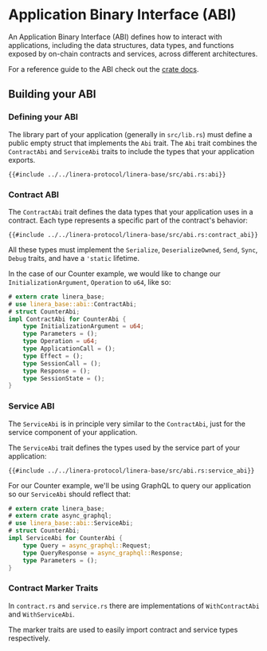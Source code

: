 # Application Binary Interface (ABI)

An Application Binary Interface (ABI) defines how to interact with applications, including the data
structures, data types, and functions exposed by on-chain contracts and services,
across different architectures.

For a reference guide to the ABI check out the [crate docs](TODO).

## Building your ABI

### Defining your ABI

The library part of your application (generally in `src/lib.rs`) must define a public
empty struct that implements the `Abi` trait. The `Abi` trait combines the `ContractAbi`
and `ServiceAbi` traits to include the types that your application exports.

```rust,ignore
{{#include ../../linera-protocol/linera-base/src/abi.rs:abi}}
```

### Contract ABI

The `ContractAbi` trait defines the data types that your application uses in a
contract. Each type represents a specific part of the contract's behavior:

```rust,ignore
{{#include ../../linera-protocol/linera-base/src/abi.rs:contract_abi}}
```

All these types must implement the `Serialize`, `DeserializeOwned`, `Send`, `Sync`,
`Debug` traits, and have a `'static` lifetime.

In the case of our Counter example, we would like to change our `InitializationArgument`, `Operation` to `u64`, like so:

```rust
# extern crate linera_base;
# use linera_base::abi::ContractAbi;
# struct CounterAbi;
impl ContractAbi for CounterAbi {
    type InitializationArgument = u64;
    type Parameters = ();
    type Operation = u64;
    type ApplicationCall = ();
    type Effect = ();
    type SessionCall = ();
    type Response = ();
    type SessionState = ();
}
```

### Service ABI

The `ServiceAbi` is in principle very similar to the `ContractAbi`, just for the service
component of your application.

The `ServiceAbi` trait defines the types used by the service part of your application:

```rust,ignore
{{#include ../../linera-protocol/linera-base/src/abi.rs:service_abi}}
```

For our Counter example, we'll be using GraphQL to query our application so our `ServiceAbi`
should reflect that:

```rust
# extern crate linera_base;
# extern crate async_graphql;
# use linera_base::abi::ServiceAbi;
# struct CounterAbi;
impl ServiceAbi for CounterAbi {
    type Query = async_graphql::Request;
    type QueryResponse = async_graphql::Response;
    type Parameters = ();
}
```

### Contract Marker Traits

In `contract.rs` and `service.rs` there are implementations of `WithContractAbi` and `WithServiceAbi`.

The marker traits are used to easily import contract and service types respectively.
